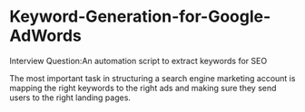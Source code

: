 # Keyword-Generation-for-Google-AdWords

Interview Question:An automation script to extract keywords for SEO

The most important task in structuring a search engine marketing account is mapping the right keywords to the right ads and making sure they send users to the right landing pages. 



